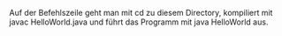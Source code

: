 Auf der Befehlszeile geht man mit cd zu diesem Directory, kompiliert mit javac HelloWorld.java und führt das Programm mit java HelloWorld aus.